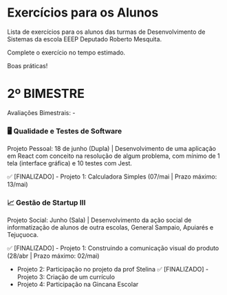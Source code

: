 # Exercícios para os Alunos
Lista de exercícios para os alunos das turmas de Desenvolvimento de Sistemas da escola EEEP Deputado Roberto Mesquita.

Complete o exercício no tempo estimado.

Boas práticas!

# 2º BIMESTRE
Avaliações Bimestrais: -
### 🖥️ Qualidade e Testes de Software
Projeto Pessoal: 18 de junho (Dupla) | Desenvolvimento de uma aplicação em React com conceito na resolução de algum problema, com mínimo de 1 tela (interface gráfica) e 10 testes com Jest.

✅ [FINALIZADO] - Projeto 1: Calculadora Simples (07/mai | Prazo máximo: 13/mai)

### 📈 Gestão de Startup III
Projeto Social: Junho (Sala) | Desenvolvimento da ação social de informatização de alunos de outra escolas, General Sampaio, Apuiarés e Tejuçuoca.

✅ [FINALIZADO] - Projeto 1: Construindo a comunicação visual do produto (28/abr | Prazo máximo: 02/mai)
- Projeto 2: Participação no projeto da prof Stelina
✅ [FINALIZADO] - Projeto 3: Criação de um currículo
- Projeto 4: Participação na Gincana Escolar
